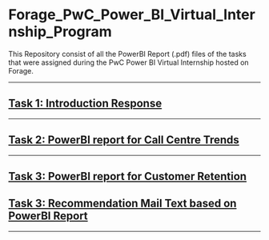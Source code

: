 # Forage_PwC_Power_BI_Virtual_Internship_Program
This Repository consist of all the PowerBI Report (.pdf) files of the tasks that were assigned during the PwC Power BI Virtual Internship hosted on Forage.
<hr>

## [Task 1: Introduction Response](https://github.com/ADVAIT135/Forage_PwC_Power_BI_Virtual_Internship_Program/blob/edb055301687c7aaccf99d33d6ad9b76f991e63f/Task%20-%201%3A%20Introduction/Task%201%20Response.txt)
<hr>

## [Task 2: PowerBI report for Call Centre Trends](https://github.com/ADVAIT135/Forage_PwC_Power_BI_Virtual_Internship_Program/blob/10d8d6a40d8dc9b34b95c4569d3bb7682058dce8/Task%20-%202%3A%20Call%20Centre%20Trends/Forage%20PwC%20Power%20BI%20Task%202%20Centre%20Trend.pdf)
<hr>

## [Task 3: PowerBI report for Customer Retention](https://github.com/ADVAIT135/Forage_PwC_Power_BI_Virtual_Internship_Program/blob/08c3f0f3b8b5345e162088a46eeb49b2a9417bfc/Task%20-%203%3A%20Customer%20Retention/Forage%20PwC%20Power%20BI%20Task%203%20Customer%20Retention.pdf)
## [Task 3: Recommendation Mail Text based on PowerBI Report](https://github.com/ADVAIT135/Forage_PwC_Power_BI_Virtual_Internship_Program/blob/08c3f0f3b8b5345e162088a46eeb49b2a9417bfc/Task%20-%203%3A%20Customer%20Retention/Recommendation_mail.txt)
<hr>
